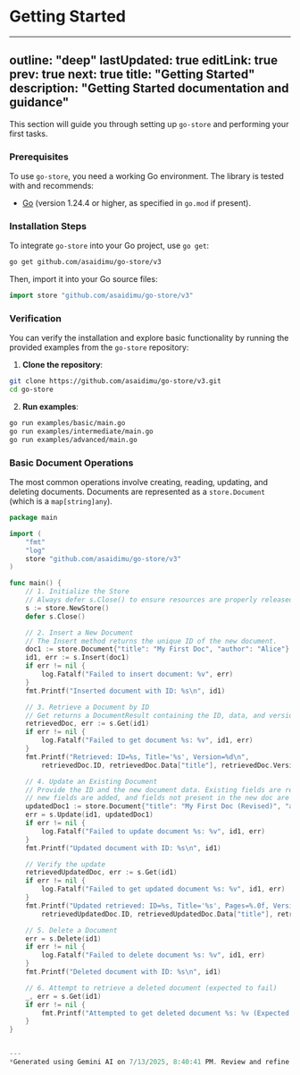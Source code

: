 # Getting Started

---
outline: "deep"
lastUpdated: true
editLink: true
prev: true
next: true
title: "Getting Started"
description: "Getting Started documentation and guidance"
---

This section will guide you through setting up `go-store` and performing your first tasks.

### Prerequisites

To use `go-store`, you need a working Go environment. The library is tested with and recommends:

*   [Go](https://go.dev/dl/) (version 1.24.4 or higher, as specified in `go.mod` if present).

### Installation Steps

To integrate `go-store` into your Go project, use `go get`:

```bash
go get github.com/asaidimu/go-store/v3
```

Then, import it into your Go source files:

```go
import store "github.com/asaidimu/go-store/v3"
```

### Verification

You can verify the installation and explore basic functionality by running the provided examples from the `go-store` repository:

1.  **Clone the repository**:

```bash
git clone https://github.com/asaidimu/go-store/v3.git
cd go-store
```

2.  **Run examples**:
```bash
go run examples/basic/main.go
go run examples/intermediate/main.go
go run examples/advanced/main.go
```

### Basic Document Operations

The most common operations involve creating, reading, updating, and deleting documents. Documents are represented as a `store.Document` (which is a `map[string]any`).

```go
package main

import (
	"fmt"
	"log"
	store "github.com/asaidimu/go-store/v3"
)

func main() {
	// 1. Initialize the Store
	// Always defer s.Close() to ensure resources are properly released.
	s := store.NewStore()
	defer s.Close()

	// 2. Insert a New Document
	// The Insert method returns the unique ID of the new document.
	doc1 := store.Document{"title": "My First Doc", "author": "Alice"}
	id1, err := s.Insert(doc1)
	if err != nil {
		log.Fatalf("Failed to insert document: %v", err)
	}
	fmt.Printf("Inserted document with ID: %s\n", id1)

	// 3. Retrieve a Document by ID
	// Get returns a DocumentResult containing the ID, data, and version.
	retrievedDoc, err := s.Get(id1)
	if err != nil {
		log.Fatalf("Failed to get document %s: %v", id1, err)
	}
	fmt.Printf("Retrieved: ID=%s, Title='%s', Version=%d\n",
		retrievedDoc.ID, retrievedDoc.Data["title"], retrievedDoc.Version)

	// 4. Update an Existing Document
	// Provide the ID and the new document data. Existing fields are replaced,
	// new fields are added, and fields not present in the new doc are removed.
	updatedDoc1 := store.Document{"title": "My First Doc (Revised)", "author": "Alice Smith", "pages": 150}
	err = s.Update(id1, updatedDoc1)
	if err != nil {
		log.Fatalf("Failed to update document %s: %v", id1, err)
	}
	fmt.Printf("Updated document with ID: %s\n", id1)

	// Verify the update
	retrievedUpdatedDoc, err := s.Get(id1)
	if err != nil {
		log.Fatalf("Failed to get updated document %s: %v", id1, err)
	}
	fmt.Printf("Updated retrieved: ID=%s, Title='%s', Pages=%.0f, Version=%d\n",
		retrievedUpdatedDoc.ID, retrievedUpdatedDoc.Data["title"], retrievedUpdatedDoc.Data["pages"], retrievedUpdatedDoc.Version)

	// 5. Delete a Document
	err = s.Delete(id1)
	if err != nil {
		log.Fatalf("Failed to delete document %s: %v", id1, err)
	}
	fmt.Printf("Deleted document with ID: %s\n", id1)

	// 6. Attempt to retrieve a deleted document (expected to fail)
	_, err = s.Get(id1)
	if err != nil {
		fmt.Printf("Attempted to get deleted document %s: %v (Expected error)\n", id1, err)
	}
}


---
*Generated using Gemini AI on 7/13/2025, 8:40:41 PM. Review and refine as needed.*